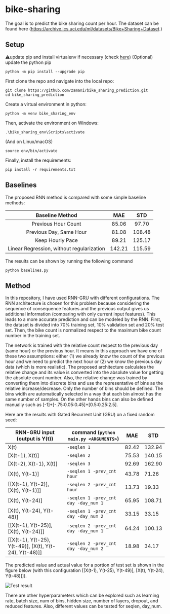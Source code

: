 # bike-sharing
The goal is to predict the bike sharing count per hour. The dataset can be found here (https://archive.ics.uci.edu/ml/datasets/Bike+Sharing+Dataset.)
## Setup
:warning:update pip and install virtualenv if necessary (check [here](https://packaging.python.org/en/latest/guides/installing-using-pip-and-virtual-environments/))
(Optional) update the python pip
```
python -m pip install --upgrade pip
```
First clone the repo and navigate into the local repo:
```
git clone https://github.com/zamani/bike_sharing_prediction.git
cd bike_sharing_prediction
```

Create a virtual environment in python:
```
python -m venv bike_sharing_env
```
Then, activate the environment on Windows:
```
.\bike_sharing_env\Scripts\activate
```
(And on Linux/macOS)
```
source env/bin/activate
```
Finally, install the requirements:
```
pip install -r requirements.txt
``` 

## Baselines
The proposed RNN method is compared with some simple baseline methods:
 
|              Baseline Method              |   MAE  |   STD  |
|:-----------------------------------------:|:------:|:------:|
|            Previous Hour Count            |  85.06 |  97.70 |
|          Previous Day, Same Hour          |  81.08 |  108.48|
|              Keep Hourly Pace             | 89.21  | 125.17 |
| Linear Regression, without regularization | 142.21 | 115.59 |


The results can be shown by running the following command
```
python baselines.py
```
## Method
In this repository, I have used RNN-GRU with different configurations. The RNN architecture is chosen for this problem because considering the sequence of consequence features and the previous output gives us additional information (comparing with only current input features). This leads to a more accurate prediction and can be modeled by the RNN. First, the dataset is divided into 70% training set, 10% validation set and 20% test set. Then, the bike count is normalized respect to the maximum bike count number in the training set. 

The network is trained with the relative count respect to the previous day (same hour) or the previous hour. It means in this approach we have one of these two assumptions: either (1) we already know the count of the previous hour and we need to predict the next hour or (2) we know the previous day data (which is more realistic). The proposed architecture calculates the relative change and its value is converted into the absolute value for getting the absolute count number. Also, the relative change was trained by converting them into discrete bins and use the representative of bins as the relative increase/decrease. Only the number of bins should be defined. The bins width are automatically selected in a way that each bin almost has the same number of samples. On the other hands bins can also be defined manually such as [-1]+[-.75:0.05:0.45]+[0.5:0.25:2.5].
 
Here are the results with Gated Recurrent Unit (GRU) on a fixed random seed: 

| RNN-GRU input (output is Y(t))                         | command (`python main.py <ARGUMENTS>`) | MAE     | STD      |
|--------------------------------------------------------|---------------------------------------------------|---------|----------|
| X(t)                                                   | `-seqlen 1`                          |  82.42 | 132.94 |
| [X(t-1), X(t)]                                         | `-seqlen 2`                          |  75.53 | 140.15 |
| [X(t-2), X(t-1), X(t)]                                 | `-seqlen 3`                          | 92.69 |  162.90 |
| [X(t), Y(t-1)]                                         | `-seqlen 1 -prev_cnt hour`           |  43.78 |  71.26  |
| [[X(t-1), Y(t-2)], [X(t), Y(t-1)]]                     | `-seqlen 2 -prev_cnt hour`           | 13.73 |  19.33 |
| [X(t), Y(t-24)]                                        | `-seqlen 1 -prev_cnt day -day_num 1` | 65.95 | 108.71 |
| [X(t), Y(t-24), Y(t-48)]                               | `-seqlen 1 -prev_cnt day -day_num 2` | 33.15 |  33.15  |
| [[X(t-1), Y(t-25)], [X(t), Y(t-24)]]                   | `-seqlen 2 -prev_cnt day -day_num 1` | 64.24 |  100.13  |
| [[X(t-1), Y(t-25), Y(t-49)], [X(t), Y(t-24), Y(t-48)]] | `-seqlen 2 -prev_cnt day -day_num 2` | 18.98 |  34.17  |

The predicted value and actual value for a portion of test set is shown in the figure below (with this configuration
[[X(t-1), Y(t-25), Y(t-49)], [X(t), Y(t-24), Y(t-48)]]).
<!--- ![result](Figure_1.png) -->
 
![Test result](test_results.gif)


There are other hyperparameters which can be explored such as learning rate, batch size, num of bins, hidden size, number of layers, dropout, and reduced features. Also, different values can be tested for seqlen, day_num.
